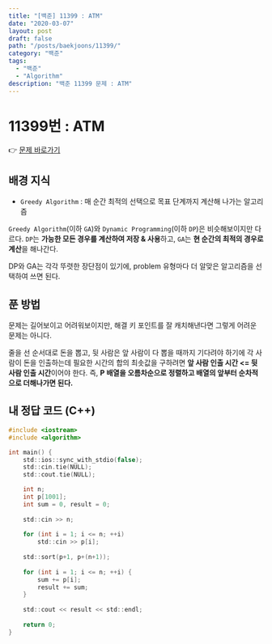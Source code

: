 ```yaml
---
title: "[백준] 11399 : ATM"
date: "2020-03-07"
layout: post
draft: false
path: "/posts/baekjoons/11399/"
category: "백준"
tags:
  - "백준"
  - "Algorithm"
description: "백준 11399 문제 : ATM"
---
```


# 11399번 : ATM

👉 [문제 바로가기](https://www.acmicpc.net/problem/11399)



## 배경 지식
- `Greedy Algorithm` : 매 순간 최적의 선택으로 목표 단계까지 계산해 나가는 알고리즘

`Greedy Algorithm`(이하 `GA`)와 `Dynamic Programming`(이하 `DP`)은 비슷해보이지만 다르다. `DP`는 **가능한 모든 경우를 계산하여 저장 & 사용**하고, `GA`는 **현 순간의 최적의 경우로 계산**을 해나간다.

DP와 GA는 각각 뚜렷한 장단점이 있기에, problem 유형마다 더 알맞은 알고리즘을 선택하여 쓰면 된다.




## 푼 방법
문제는 길어보이고 어려워보이지만, 해결 키 포인트를 잘 캐치해낸다면 그렇게 어려운 문제는 아니다.

줄을 선 순서대로 돈을 뽑고, 뒷 사람은 앞 사람이 다 뽑을 때까지 기다려야 하기에 각 사람이 돈을 인출하는데 필요한 시간의 합의 최솟값을 구하려면 **앞 사람 인출 시간 <= 뒷 사람 인출 시간**이어야 한다. 즉, **P 배열을 오름차순으로 정렬하고 배열의 앞부터 순차적으로 더해나가면 된다.**






## 내 정답 코드 (C++)

~~~c
#include <iostream>
#include <algorithm>

int main() {
	std::ios::sync_with_stdio(false);
	std::cin.tie(NULL); 
	std::cout.tie(NULL);

	int n;
	int p[1001];
	int sum = 0, result = 0;
	
	std::cin >> n;
	
	for (int i = 1; i <= n; ++i)
		std::cin >> p[i];
	
	std::sort(p+1, p+(n+1));
	
	for (int i = 1; i <= n; ++i) {
		sum += p[i];
		result += sum;
	}
	
	std::cout << result << std::endl;
    
	return 0;
}
~~~
